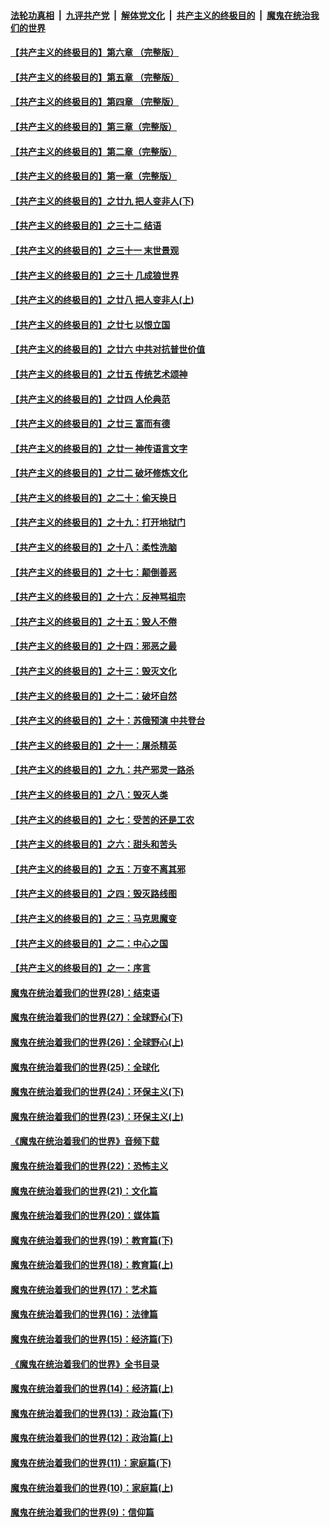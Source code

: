 

####  [法轮功真相](../../../../basic/blob/master/README.md?t=04272001) &nbsp;|&nbsp; [九评共产党](../../../../9ping.md/blob/master/README.md?t=04272001) &nbsp;|&nbsp; [解体党文化](../../../../jtdwh.md/blob/master/README.md?t=04272001)  &nbsp;|&nbsp; [共产主义的终极目的](../../../../gczydzjmd.md/blob/master/README.md?t=04272001) &nbsp;|&nbsp; [魔鬼在统治我们的世界](../../../../mgztzwmdsj.md/blob/master/README.md?t=04272001) 

#### [【共产主义的终极目的】第六章 （完整版）](../pages/nsc422/n11428913.md?t=04272001) 

#### [【共产主义的终极目的】第五章 （完整版）](../pages/nsc422/n11428912.md?t=04272001) 

#### [【共产主义的终极目的】第四章 （完整版）](../pages/nsc422/n11428907.md?t=04272001) 

#### [【共产主义的终极目的】第三章（完整版）](../pages/nsc422/n11428848.md?t=04272001) 

#### [【共产主义的终极目的】第二章（完整版）](../pages/nsc422/n11428831.md?t=04272001) 

#### [【共产主义的终极目的】第一章（完整版）](../pages/nsc422/n11417651.md?t=04272001) 

#### [【共产主义的终极目的】之廿九 把人变非人(下)](../pages/nsc422/n11344140.md?t=04272001) 

#### [【共产主义的终极目的】之三十二 结语](../pages/nsc422/n11360535.md?t=04272001) 

#### [【共产主义的终极目的】之三十一 末世景观](../pages/nsc422/n11351129.md?t=04272001) 

#### [【共产主义的终极目的】之三十 几成狼世界](../pages/nsc422/n11348280.md?t=04272001) 

#### [【共产主义的终极目的】之廿八 把人变非人(上)](../pages/nsc422/n11340492.md?t=04272001) 

#### [【共产主义的终极目的】之廿七 以恨立国](../pages/nsc422/n11336944.md?t=04272001) 

#### [【共产主义的终极目的】之廿六 中共对抗普世价值](../pages/nsc422/n11324785.md?t=04272001) 

#### [【共产主义的终极目的】之廿五 传统艺术颂神](../pages/nsc422/n11296396.md?t=04272001) 

#### [【共产主义的终极目的】之廿四 人伦典范](../pages/nsc422/n11296397.md?t=04272001) 

#### [【共产主义的终极目的】之廿三 富而有德](../pages/nsc422/n11283598.md?t=04272001) 

#### [【共产主义的终极目的】之廿一 神传语言文字](../pages/nsc422/n11263265.md?t=04272001) 

#### [【共产主义的终极目的】之廿二 破坏修炼文化](../pages/nsc422/n11245728.md?t=04272001) 

#### [【共产主义的终极目的】之二十：偷天换日](../pages/nsc422/n11238846.md?t=04272001) 

#### [【共产主义的终极目的】之十九：打开地狱门](../pages/nsc422/n11206376.md?t=04272001) 

#### [【共产主义的终极目的】之十八：柔性洗脑](../pages/nsc422/n11199994.md?t=04272001) 

#### [【共产主义的终极目的】之十七：颠倒善恶](../pages/nsc422/n11179782.md?t=04272001) 

#### [【共产主义的终极目的】之十六：反神骂祖宗](../pages/nsc422/n11166798.md?t=04272001) 

#### [【共产主义的终极目的】之十五：毁人不倦](../pages/nsc422/n11166792.md?t=04272001) 

#### [【共产主义的终极目的】之十四：邪恶之最](../pages/nsc422/n11150249.md?t=04272001) 

#### [【共产主义的终极目的】之十三：毁灭文化](../pages/nsc422/n11135227.md?t=04272001) 

#### [【共产主义的终极目的】之十二：破坏自然](../pages/nsc422/n11135214.md?t=04272001) 

#### [【共产主义的终极目的】之十：苏俄预演 中共登台](../pages/nsc422/n11118424.md?t=04272001) 

#### [【共产主义的终极目的】之十一：屠杀精英](../pages/nsc422/n11118442.md?t=04272001) 

#### [【共产主义的终极目的】之九：共产邪灵一路杀](../pages/nsc422/n11114139.md?t=04272001) 

#### [【共产主义的终极目的】之八：毁灭人类](../pages/nsc422/n11108503.md?t=04272001) 

#### [【共产主义的终极目的】之七：受苦的还是工农](../pages/nsc422/n11101809.md?t=04272001) 

#### [【共产主义的终极目的】之六：甜头和苦头](../pages/nsc422/n11096971.md?t=04272001) 

#### [【共产主义的终极目的】之五：万变不离其邪](../pages/nsc422/n11091285.md?t=04272001) 

#### [【共产主义的终极目的】之四：毁灭路线图](../pages/nsc422/n11086284.md?t=04272001) 

#### [【共产主义的终极目的】之三：马克思魔变](../pages/nsc422/n11061941.md?t=04272001) 

#### [【共产主义的终极目的】之二：中心之国](../pages/nsc422/n11047728.md?t=04272001) 

#### [【共产主义的终极目的】之一：序言](../pages/nsc422/n11086077.md?t=04272001) 

#### [魔鬼在统治着我们的世界(28)：结束语](../pages/nsc422/n10936246.md?t=04272001) 

#### [魔鬼在统治着我们的世界(27)：全球野心(下)](../pages/nsc422/n10928319.md?t=04272001) 

#### [魔鬼在统治着我们的世界(26)：全球野心(上)](../pages/nsc422/n10900318.md?t=04272001) 

#### [魔鬼在统治着我们的世界(25)：全球化](../pages/nsc422/n10788205.md?t=04272001) 

#### [魔鬼在统治着我们的世界(24)：环保主义(下)](../pages/nsc422/n10695307.md?t=04272001) 

#### [魔鬼在统治着我们的世界(23)：环保主义(上)](../pages/nsc422/n10688613.md?t=04272001) 

#### [《魔鬼在统治着我们的世界》音频下载](../pages/nsc422/n10635553.md?t=04272001) 

#### [魔鬼在统治着我们的世界(22)：恐怖主义](../pages/nsc422/n10614727.md?t=04272001) 

#### [魔鬼在统治着我们的世界(21)：文化篇](../pages/nsc422/n10597706.md?t=04272001) 

#### [魔鬼在统治着我们的世界(20)：媒体篇](../pages/nsc422/n10586579.md?t=04272001) 

#### [魔鬼在统治着我们的世界(19)：教育篇(下)](../pages/nsc422/n10564808.md?t=04272001) 

#### [魔鬼在统治着我们的世界(18)：教育篇(上)](../pages/nsc422/n10526970.md?t=04272001) 

#### [魔鬼在统治着我们的世界(17)：艺术篇](../pages/nsc422/n10499093.md?t=04272001) 

#### [魔鬼在统治着我们的世界(16)：法律篇](../pages/nsc422/n10485969.md?t=04272001) 

#### [魔鬼在统治着我们的世界(15)：经济篇(下)](../pages/nsc422/n10469975.md?t=04272001) 

#### [《魔鬼在统治着我们的世界》全书目录](../pages/nsc422/n10464261.md?t=04272001) 

#### [魔鬼在统治着我们的世界(14)：经济篇(上)](../pages/nsc422/n10457370.md?t=04272001) 

#### [魔鬼在统治着我们的世界(13)：政治篇(下)](../pages/nsc422/n10448270.md?t=04272001) 

#### [魔鬼在统治着我们的世界(12)：政治篇(上)](../pages/nsc422/n10444576.md?t=04272001) 

#### [魔鬼在统治着我们的世界(11)：家庭篇(下)](../pages/nsc422/n10440961.md?t=04272001) 

#### [魔鬼在统治着我们的世界(10)：家庭篇(上)](../pages/nsc422/n10435448.md?t=04272001) 

#### [魔鬼在统治着我们的世界(9)：信仰篇](../pages/nsc422/n10432159.md?t=04272001) 


